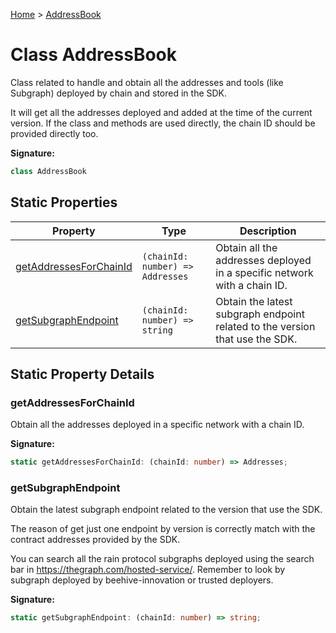 [Home](../index.md) &gt; [AddressBook](./addressbook.md)

# Class AddressBook

Class related to handle and obtain all the addresses and tools (like Subgraph) deployed by chain and stored in the SDK.

It will get all the addresses deployed and added at the time of the current version. If the class and methods are used directly, the chain ID should be provided directly too.

<b>Signature:</b>

```typescript
class AddressBook 
```

## Static Properties

|  Property | Type | Description |
|  --- | --- | --- |
|  [getAddressesForChainId](./addressbook.md#getAddressesForChainId-property-static) | `(chainId: number) => Addresses` | Obtain all the addresses deployed in a specific network with a chain ID. |
|  [getSubgraphEndpoint](./addressbook.md#getSubgraphEndpoint-property-static) | `(chainId: number) => string` | Obtain the latest subgraph endpoint related to the version that use the SDK. |

## Static Property Details

<a id="getAddressesForChainId-property-static"></a>

### getAddressesForChainId

Obtain all the addresses deployed in a specific network with a chain ID.

<b>Signature:</b>

```typescript
static getAddressesForChainId: (chainId: number) => Addresses;
```

<a id="getSubgraphEndpoint-property-static"></a>

### getSubgraphEndpoint

Obtain the latest subgraph endpoint related to the version that use the SDK.

The reason of get just one endpoint by version is correctly match with the contract addresses provided by the SDK.

You can search all the rain protocol subgraphs deployed using the search bar in https://thegraph.com/hosted-service/. Remember to look by subgraph deployed by beehive-innovation or trusted deployers.

<b>Signature:</b>

```typescript
static getSubgraphEndpoint: (chainId: number) => string;
```
